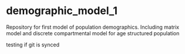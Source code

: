 # demographic_model_1
Repository for first model of population demographics. Including matrix model and discrete compartmental model for age structured population

testing if git is synced